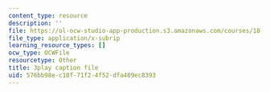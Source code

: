 ```yaml
---
content_type: resource
description: ''
file: https://ol-ocw-studio-app-production.s3.amazonaws.com/courses/18-01sc-single-variable-calculus-fall-2010/576bb98ec18f71f24f52dfa489ec8393_--lPz7VFnKI.srt
file_type: application/x-subrip
learning_resource_types: []
ocw_type: OCWFile
resourcetype: Other
title: 3play caption file
uid: 576bb98e-c18f-71f2-4f52-dfa489ec8393
---
```

